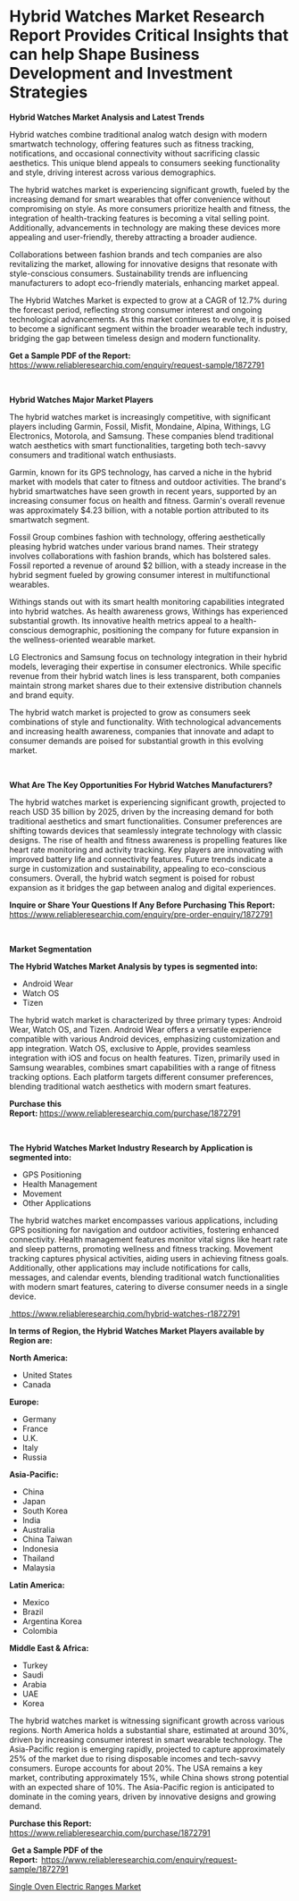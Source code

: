 <p><h1>Hybrid Watches Market Research Report Provides Critical Insights that can help Shape Business Development and Investment Strategies</h1></p><p><strong>Hybrid Watches Market Analysis and Latest Trends</strong></p>
<p><p>Hybrid watches combine traditional analog watch design with modern smartwatch technology, offering features such as fitness tracking, notifications, and occasional connectivity without sacrificing classic aesthetics. This unique blend appeals to consumers seeking functionality and style, driving interest across various demographics.</p><p>The hybrid watches market is experiencing significant growth, fueled by the increasing demand for smart wearables that offer convenience without compromising on style. As more consumers prioritize health and fitness, the integration of health-tracking features is becoming a vital selling point. Additionally, advancements in technology are making these devices more appealing and user-friendly, thereby attracting a broader audience.</p><p>Collaborations between fashion brands and tech companies are also revitalizing the market, allowing for innovative designs that resonate with style-conscious consumers. Sustainability trends are influencing manufacturers to adopt eco-friendly materials, enhancing market appeal.</p><p>The Hybrid Watches Market is expected to grow at a CAGR of 12.7% during the forecast period, reflecting strong consumer interest and ongoing technological advancements. As this market continues to evolve, it is poised to become a significant segment within the broader wearable tech industry, bridging the gap between timeless design and modern functionality.</p></p>
<p><strong>Get a Sample PDF of the Report:&nbsp;</strong> <a href="https://www.reliableresearchiq.com/enquiry/request-sample/1872791?utm_campaign=1674&utm_medium=2&utm_source=Github&utm_content=ia&utm_term=05022025&utm_id=hybrid-watches">https://www.reliableresearchiq.com/enquiry/request-sample/1872791</a></p>
<p>&nbsp;</p>
<p><strong>Hybrid Watches Major Market Players</strong></p>
<p><p>The hybrid watches market is increasingly competitive, with significant players including Garmin, Fossil, Misfit, Mondaine, Alpina, Withings, LG Electronics, Motorola, and Samsung. These companies blend traditional watch aesthetics with smart functionalities, targeting both tech-savvy consumers and traditional watch enthusiasts.</p><p>Garmin, known for its GPS technology, has carved a niche in the hybrid market with models that cater to fitness and outdoor activities. The brand's hybrid smartwatches have seen growth in recent years, supported by an increasing consumer focus on health and fitness. Garmin's overall revenue was approximately $4.23 billion, with a notable portion attributed to its smartwatch segment.</p><p>Fossil Group combines fashion with technology, offering aesthetically pleasing hybrid watches under various brand names. Their strategy involves collaborations with fashion brands, which has bolstered sales. Fossil reported a revenue of around $2 billion, with a steady increase in the hybrid segment fueled by growing consumer interest in multifunctional wearables.</p><p>Withings stands out with its smart health monitoring capabilities integrated into hybrid watches. As health awareness grows, Withings has experienced substantial growth. Its innovative health metrics appeal to a health-conscious demographic, positioning the company for future expansion in the wellness-oriented wearable market.</p><p>LG Electronics and Samsung focus on technology integration in their hybrid models, leveraging their expertise in consumer electronics. While specific revenue from their hybrid watch lines is less transparent, both companies maintain strong market shares due to their extensive distribution channels and brand equity.</p><p>The hybrid watch market is projected to grow as consumers seek combinations of style and functionality. With technological advancements and increasing health awareness, companies that innovate and adapt to consumer demands are poised for substantial growth in this evolving market.</p></p>
<p>&nbsp;</p>
<p><strong>What Are The Key Opportunities For Hybrid Watches Manufacturers?</strong></p>
<p><p>The hybrid watches market is experiencing significant growth, projected to reach USD 35 billion by 2025, driven by the increasing demand for both traditional aesthetics and smart functionalities. Consumer preferences are shifting towards devices that seamlessly integrate technology with classic designs. The rise of health and fitness awareness is propelling features like heart rate monitoring and activity tracking. Key players are innovating with improved battery life and connectivity features. Future trends indicate a surge in customization and sustainability, appealing to eco-conscious consumers. Overall, the hybrid watch segment is poised for robust expansion as it bridges the gap between analog and digital experiences.</p></p>
<p><strong>Inquire or Share Your Questions If Any Before Purchasing This Report:</strong> <a href="https://www.reliableresearchiq.com/enquiry/pre-order-enquiry/1872791?utm_campaign=1674&utm_medium=2&utm_source=Github&utm_content=ia&utm_term=05022025&utm_id=hybrid-watches">https://www.reliableresearchiq.com/enquiry/pre-order-enquiry/1872791</a></p>
<p>&nbsp;</p>
<p><strong>Market Segmentation</strong></p>
<p><strong>The Hybrid Watches Market Analysis by types is segmented into:</strong></p>
<p><ul><li>Android Wear</li><li>Watch OS</li><li>Tizen</li></ul></p>
<p><p>The hybrid watch market is characterized by three primary types: Android Wear, Watch OS, and Tizen. Android Wear offers a versatile experience compatible with various Android devices, emphasizing customization and app integration. Watch OS, exclusive to Apple, provides seamless integration with iOS and focus on health features. Tizen, primarily used in Samsung wearables, combines smart capabilities with a range of fitness tracking options. Each platform targets different consumer preferences, blending traditional watch aesthetics with modern smart features.</p></p>
<p><strong>Purchase this Report:&nbsp;</strong><a href="https://www.reliableresearchiq.com/purchase/1872791?utm_campaign=1674&utm_medium=2&utm_source=Github&utm_content=ia&utm_term=05022025&utm_id=hybrid-watches">https://www.reliableresearchiq.com/purchase/1872791</a></p>
<p>&nbsp;</p>
<p><strong>The Hybrid Watches Market Industry Research by Application is segmented into:</strong></p>
<p><ul><li>GPS Positioning</li><li>Health Management</li><li>Movement</li><li>Other Applications</li></ul></p>
<p><p>The hybrid watches market encompasses various applications, including GPS positioning for navigation and outdoor activities, fostering enhanced connectivity. Health management features monitor vital signs like heart rate and sleep patterns, promoting wellness and fitness tracking. Movement tracking captures physical activities, aiding users in achieving fitness goals. Additionally, other applications may include notifications for calls, messages, and calendar events, blending traditional watch functionalities with modern smart features, catering to diverse consumer needs in a single device.</p></p>
<p><a href="https://www.reliableresearchiq.com/hybrid-watches-r1872791?utm_campaign=1674&utm_medium=2&utm_source=Github&utm_content=ia&utm_term=05022025&utm_id=hybrid-watches">&nbsp;https://www.reliableresearchiq.com/hybrid-watches-r1872791</a></p>
<p><strong>In terms of Region, the Hybrid Watches Market Players available by Region are:</strong></p>
<p>
    <p> <strong> North America: </strong>
        <ul>
            <li>United States</li>
            <li>Canada</li>
        </ul>
        </p> 
    <p> <strong> Europe: </strong>
        <ul>
            <li>Germany</li>
            <li>France</li>
            <li>U.K.</li>
            <li>Italy</li>
            <li>Russia</li>
        </ul>
        </p> 
    <p> <strong> Asia-Pacific: </strong>
        <ul>
            <li>China</li>
            <li>Japan</li>
            <li>South Korea</li>
            <li>India</li>
            <li>Australia</li>
            <li>China Taiwan</li>
            <li>Indonesia</li>
            <li>Thailand</li>
            <li>Malaysia</li>
        </ul>
        </p> 
    <p> <strong> Latin America: </strong>
        <ul>
            <li>Mexico</li>
            <li>Brazil</li>
            <li>Argentina Korea</li>
            <li>Colombia</li>
        </ul>
        </p> 
    <p> <strong> Middle East & Africa: </strong>
        <ul>
            <li>Turkey</li>
            <li>Saudi</li>
            <li>Arabia</li>
            <li>UAE</li>
            <li>Korea</li>
        </ul>
    </p>
    </p>
<p><p>The hybrid watches market is witnessing significant growth across various regions. North America holds a substantial share, estimated at around 30%, driven by increasing consumer interest in smart wearable technology. The Asia-Pacific region is emerging rapidly, projected to capture approximately 25% of the market due to rising disposable incomes and tech-savvy consumers. Europe accounts for about 20%. The USA remains a key market, contributing approximately 15%, while China shows strong potential with an expected share of 10%. The Asia-Pacific region is anticipated to dominate in the coming years, driven by innovative designs and growing demand.</p></p>
<p><strong>Purchase this Report: </strong><a href="https://www.reliableresearchiq.com/purchase/1872791?utm_campaign=1674&utm_medium=2&utm_source=Github&utm_content=ia&utm_term=05022025&utm_id=hybrid-watches">https://www.reliableresearchiq.com/purchase/1872791</a></p>
<p>&nbsp;<strong>Get a Sample PDF of the Report:&nbsp;&nbsp;</strong><a href="https://www.reliableresearchiq.com/enquiry/request-sample/1872791?utm_campaign=1674&utm_medium=2&utm_source=Github&utm_content=ia&utm_term=05022025&utm_id=hybrid-watches">https://www.reliableresearchiq.com/enquiry/request-sample/1872791</a></p>
<p><strong></strong></p>
<p><p><a href="https://github.com/ElviraLeka1962/Market-Research-Report-List-1/blob/main/single-oven-electric-ranges-market.md?utm_campaign=1674&utm_medium=2&utm_source=Github&utm_content=ia&utm_term=05022025&utm_id=hybrid-watches">Single Oven Electric Ranges Market</a></p></p>